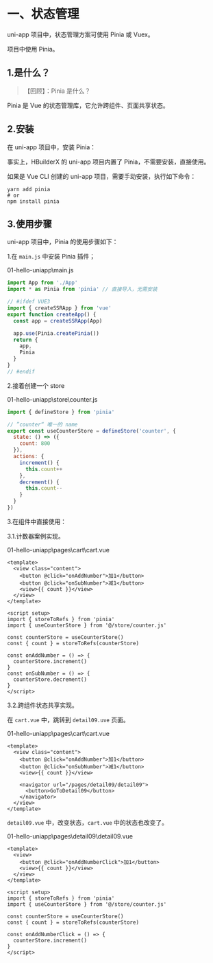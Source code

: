 # 一、状态管理

uni-app 项目中，状态管理方案可使用 Pinia 或 Vuex。

项目中使用 Pinia。

## 1.是什么？

> 【回顾】：Pinia 是什么？

Pinia 是 Vue 的状态管理库，它允许跨组件、页面共享状态。

## 2.安装

在 uni-app 项目中，安装 Pinia：

事实上，HBuilderX 的 uni-app 项目内置了 Pinia，不需要安装，直接使用。

如果是 Vue CLI 创建的 uni-app 项目，需要手动安装，执行如下命令：

```shell
yarn add pinia
# or
npm install pinia
```

## 3.使用步骤

uni-app 项目中，Pinia 的使用步骤如下：

1.在 `main.js` 中安装 Pinia 插件；

01-hello-uniapp\main.js

```js
import App from './App'
import * as Pinia from 'pinia' // 直接导入，无需安装

// #ifdef VUE3
import { createSSRApp } from 'vue'
export function createApp() {
  const app = createSSRApp(App)

  app.use(Pinia.createPinia())
  return {
    app,
    Pinia
  }
}
// #endif
```

2.接着创建一个 store

01-hello-uniapp\store\counter.js

```js
import { defineStore } from 'pinia'

// ”counter“ 唯一的 name
export const useCounterStore = defineStore('counter', {
  state: () => ({
    count: 800
  }),
  actions: {
    increment() {
      this.count++
    },
    decrement() {
      this.count--
    }
  }
})
```

3.在组件中直接使用：

3.1.计数器案例实现。

01-hello-uniapp\pages\cart\cart.vue

```vue
<template>
  <view class="content">
    <button @click="onAddNumber">加1</button>
    <button @click="onSubNumber">减1</button>
    <view>{{ count }}</view>
  </view>
</template>

<script setup>
import { storeToRefs } from 'pinia'
import { useCounterStore } from '@/store/counter.js'

const counterStore = useCounterStore()
const { count } = storeToRefs(counterStore)

const onAddNumber = () => {
  counterStore.increment()
}
const onSubNumber = () => {
  counterStore.decrement()
}
</script>
```

3.2.跨组件状态共享实现。

在 `cart.vue` 中，跳转到 `detail09.uve` 页面。

01-hello-uniapp\pages\cart\cart.vue

```vue
<template>
  <view class="content">
    <button @click="onAddNumber">加1</button>
    <button @click="onSubNumber">减1</button>
    <view>{{ count }}</view>

    <navigator url="/pages/detail09/detail09">
      <button>GoToDetail09</button>
    </navigator>
  </view>
</template>
```

`detail09.vue` 中，改变状态，`cart.vue` 中的状态也改变了。

01-hello-uniapp\pages\detail09\detail09.vue

```vue
<template>
  <view>
    <button @click="onAddNumberClick">加1</button>
    <view>{{ count }}</view>
  </view>
</template>

<script setup>
import { storeToRefs } from 'pinia'
import { useCounterStore } from '@/store/counter.js'

const counterStore = useCounterStore()
const { count } = storeToRefs(counterStore)

const onAddNumberClick = () => {
  counterStore.increment()
}
</script>
```
